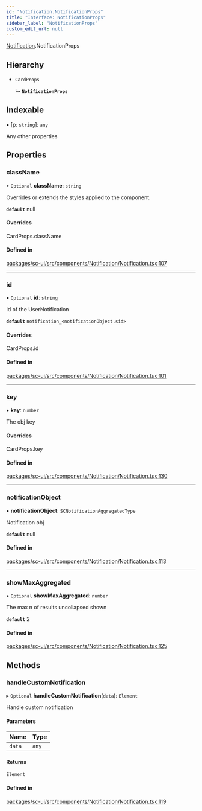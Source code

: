```yaml
---
id: "Notification.NotificationProps"
title: "Interface: NotificationProps"
sidebar_label: "NotificationProps"
custom_edit_url: null
---
```


[Notification](../modules/Notification.md).NotificationProps

## Hierarchy

- `CardProps`

  ↳ **`NotificationProps`**

## Indexable

▪ [p: `string`]: `any`

Any other properties

## Properties

### className

• `Optional` **className**: `string`

Overrides or extends the styles applied to the component.

**`default`** null

#### Overrides

CardProps.className

#### Defined in

[packages/sc-ui/src/components/Notification/Notification.tsx:107](https://github.com/selfcommunity/community-ui/blob/de7e3c8/packages/sc-ui/src/components/Notification/Notification.tsx#L107)

___

### id

• `Optional` **id**: `string`

Id of the UserNotification

**`default`** `notification_<notificationObject.sid>`

#### Overrides

CardProps.id

#### Defined in

[packages/sc-ui/src/components/Notification/Notification.tsx:101](https://github.com/selfcommunity/community-ui/blob/de7e3c8/packages/sc-ui/src/components/Notification/Notification.tsx#L101)

___

### key

• **key**: `number`

The obj key

#### Overrides

CardProps.key

#### Defined in

[packages/sc-ui/src/components/Notification/Notification.tsx:130](https://github.com/selfcommunity/community-ui/blob/de7e3c8/packages/sc-ui/src/components/Notification/Notification.tsx#L130)

___

### notificationObject

• **notificationObject**: `SCNotificationAggregatedType`

Notification obj

**`default`** null

#### Defined in

[packages/sc-ui/src/components/Notification/Notification.tsx:113](https://github.com/selfcommunity/community-ui/blob/de7e3c8/packages/sc-ui/src/components/Notification/Notification.tsx#L113)

___

### showMaxAggregated

• `Optional` **showMaxAggregated**: `number`

The max n of results uncollapsed shown

**`default`** 2

#### Defined in

[packages/sc-ui/src/components/Notification/Notification.tsx:125](https://github.com/selfcommunity/community-ui/blob/de7e3c8/packages/sc-ui/src/components/Notification/Notification.tsx#L125)

## Methods

### handleCustomNotification

▸ `Optional` **handleCustomNotification**(`data`): `Element`

Handle custom notification

#### Parameters

| Name | Type |
| :------ | :------ |
| `data` | `any` |

#### Returns

`Element`

#### Defined in

[packages/sc-ui/src/components/Notification/Notification.tsx:119](https://github.com/selfcommunity/community-ui/blob/de7e3c8/packages/sc-ui/src/components/Notification/Notification.tsx#L119)
